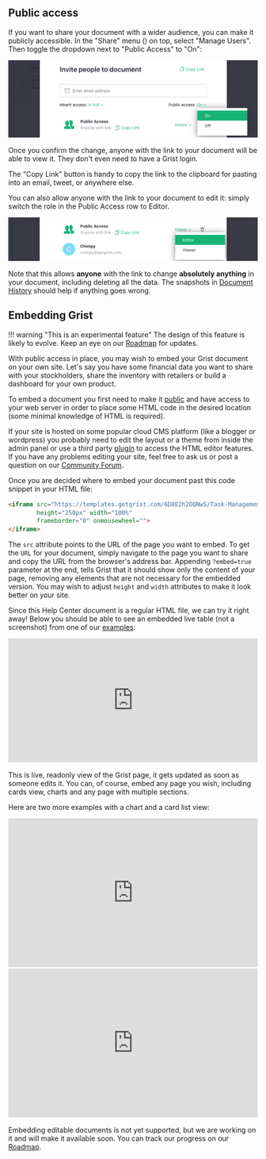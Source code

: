 
## Public access

If you want to share your document with a wider audience, you can make it publicly accessible.
In the "Share" menu (<span class="grist-icon" style="--icon: var(--icon-Share)"></span>) on top,
select "Manage Users". Then toggle the dropdown next to "Public Access" to "On":

<span class="screenshot-large">*![keyboard shortcuts](./images/newsletters/2020-09/public-access-toggle.png)*</span>

Once you confirm the change, anyone with the link to your document
will be able to view it. They don't even need to have a Grist login.

The "Copy Link" button is handy to copy the link to the clipboard for
pasting into an email, tweet, or anywhere else.

You can also allow anyone with the link to your document to edit it:
simply switch the role in the Public Access row to Editor.

<span class="screenshot-large">*![keyboard shortcuts](./images/newsletters/2020-09/public-access-editor.png)*
</span>

Note that this allows **anyone** with the link to change **absolutely anything**
in your document, including deleting all the data. The snapshots in
[Document History](../automatic-backups.md#examining-backups) should help
if anything goes wrong.

## Embedding Grist

!!! warning "This is an experimental feature"
    The design of this feature is likely to evolve. Keep an eye on our
    [Roadmap](https://github.com/gristlabs/grist-core/projects/1) for updates. 

With public access in place, you may wish to embed your Grist document on your own site.
Let's say you have some financial data you want to share with your stockholders,
share the inventory with retailers or build a dashboard for your own product.

To embed a document you first need to make it [public](sharing.md#public-access) and have
access to your web server in order to place some HTML code in the desired location
(some minimal knowledge of HTML is required).

If your site is hosted on some popular cloud CMS platform (like a blogger or
wordpress) you probably need to edit the layout or a theme
from inside the admin panel or use a third party [plugin](https://wordpress.org/plugins/wp-coder/)
to access the HTML editor features. If you have any problems editing your site,
feel free to ask us or post a question on our [Community Forum](https://community.getgrist.com/).

Once you are decided where to embed your document past this code snippet in your HTML file:

```html
<iframe src="https://templates.getgrist.com/6D8E2h2DQNwS/Task-Management/p/6?embed=true" 
        height="250px" width="100%"
        frameborder="0" onmousewheel="">
</iframe>
```

The `src` attribute points to the URL of the page you want to embed. To get the `URL`
for your document, simply navigate to the page you want to share and
copy the URL from the browser's address bar. Appending `?embed=true` parameter at the end,
tells Grist that it should show only the content of your page, removing any elements that
are not necessary for the embedded version. You may wish to adjust `height` and `width` attributes
to make it look better on your site.

Since this Help Center document is a regular HTML file, we can try it right away!
Below you should be able to see an embedded live table (not a screenshot) from one of our
[examples](https://templates.getgrist.com/6D8E2h2DQNwS/Task-Management/p/6):

<iframe src="https://templates.getgrist.com/6D8E2h2DQNwS/Task-Management/p/6?embed=true" 
        height="250px" width="100%" frameborder="0">
        Loading ...
</iframe>

This is live, readonly view of the Grist page, it gets updated as soon as 
someone edits it. You can, of course, embed any page you wish, including cards view, charts
and any page with multiple sections.

Here are two more examples with a chart and a card list view:

<iframe src="https://public.getgrist.com/42dAvZXMFewH/Funding-Pipeline/p/13?embed=true" 
        height="300px" width="100%" frameborder="0" />
        Loading ...
</iframe>

<iframe src="https://templates.getgrist.com/ihsZTnKTF7Lr/Treasure-Hunt/p/3?embed=true" 
        height="300px" width="100%" frameborder="0" />
        Loading ...
</iframe>


Embedding editable documents is not yet supported, but we are working on it
and will make it available soon. You can track our progress on our 
[Roadmap](https://github.com/gristlabs/grist-core/issues/66).
